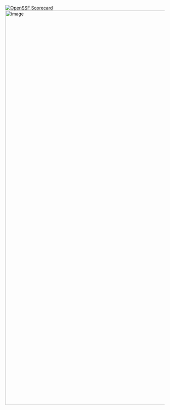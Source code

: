 [![OpenSSF Scorecard](htt‌ps://api.securityscorecards.dev/projects/github.com/{RobertReed1412}/{IntegrationFinal}/badge)](htt‌ps://securityscorecards.dev/viewer/?uri=github.com/{RobertReed1412}/{IntegrationFina})
<img width="1247" alt="image" src="https://github.com/user-attachments/assets/983bcdc2-9fd6-4f0e-80ba-c8c75fadcaff" />
